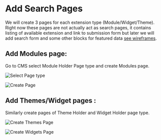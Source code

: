 # Add Search Pages  

We will create 3 pages for each extension type (Module/Widget/Theme). Right now these pages are not actually act as search pages, it contains listing of available extension and link to submission form but later we will add search form and some other blocks for featured data [see wireframes](https://docs.google.com/file/d/0B8utgor20eMdaHdreGtnY3VRVi1MNmkxWjhuT1hBZw/edit?pli=1). 

## Add Modules page: 

Go to CMS select Module Holder Page type and create Modules page. 

![Select Page type](https://github.com/vikas-srivastava/extensionmanager/raw/master/docs/img/create-module-page-1.png) 

![Create Page](https://github.com/vikas-srivastava/extensionmanager/raw/master/docs/img/create-module-page-2.png)

## Add Themes/Widget pages :

Similarly create pages of Theme Holder and Widget Holder page type.

![Create Themes Page ](https://github.com/vikas-srivastava/extensionmanager/raw/master/docs/img/create-themes-page.png)
  
![Create Widgets Page](https://github.com/vikas-srivastava/extensionmanager/raw/master/docs/img/create-widgets-page.png)